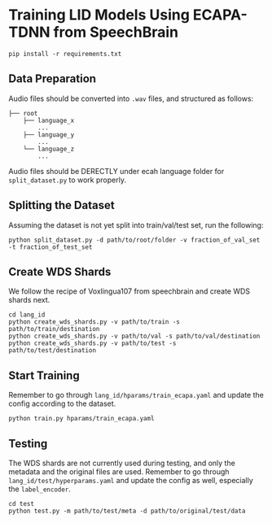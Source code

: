 # Training LID Models Using ECAPA-TDNN from SpeechBrain

```bash=
pip install -r requirements.txt
```

## Data Preparation

Audio files should be converted into `.wav` files, and structured as follows:

```bash=
├── root
    ├── language_x
        ...
    ├── language_y
        ...
    └── language_z
        ...
```

Audio files should be DERECTLY under ecah language folder for `split_dataset.py` to work properly.

## Splitting the Dataset

Assuming the dataset is not yet split into train/val/test set, run the following:

```bash=
python split_dataset.py -d path/to/root/folder -v fraction_of_val_set -t fraction_of_test_set
```

## Create WDS Shards

We follow the recipe of Voxlingua107 from speechbrain and create WDS shards next.

```bash=
cd lang_id
python create_wds_shards.py -v path/to/train -s path/to/train/destination
python create_wds_shards.py -v path/to/val -s path/to/val/destination 
python create_wds_shards.py -v path/to/test -s path/to/test/destination 
```

## Start Training

Remember to go through `lang_id/hparams/train_ecapa.yaml` and update the config according to the dataset.

```bash=
python train.py hparams/train_ecapa.yaml
```

## Testing

The WDS shards are not currently used during testing, and only the metadata and the original files are used. Remember to go through `lang_id/test/hyperparams.yaml` and update the config as well, especially the `label_encoder`.

```bash=
cd test
python test.py -m path/to/test/meta -d path/to/original/test/data
```
